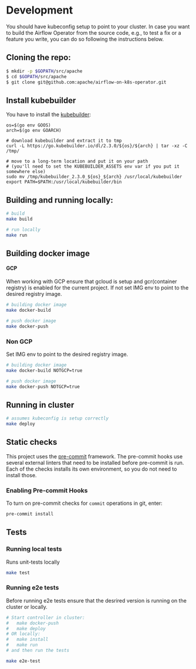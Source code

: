 <!--
 Licensed to the Apache Software Foundation (ASF) under one or more
 contributor license agreements.  See the NOTICE file distributed with
 this work for additional information regarding copyright ownership.
 The ASF licenses this file to You under the Apache License, Version 2.0
 (the "License"); you may not use this file except in compliance with
 the License.  You may obtain a copy of the License at

    http://www.apache.org/licenses/LICENSE-2.0

 Unless required by applicable law or agreed to in writing, software
 distributed under the License is distributed on an "AS IS" BASIS,
 WITHOUT WARRANTIES OR CONDITIONS OF ANY KIND, either express or implied.
 See the License for the specific language governing permissions and
 limitations under the License.
 -->

# Development
You should have kubeconfig setup to point to your cluster.
In case you want to build the Airflow Operator from the source code, e.g.,
to test a fix or a feature you write, you can do so following the instructions below.

## Cloning the repo:
```bash
$ mkdir -p $GOPATH/src/apache
$ cd $GOPATH/src/apache
$ git clone git@github.com:apache/airflow-on-k8s-operator.git
```

## Install kubebuilder
You have to install the [kubebuilder](https://book.kubebuilder.io/quick-start.html):
```shell script
os=$(go env GOOS)
arch=$(go env GOARCH)

# download kubebuilder and extract it to tmp
curl -L https://go.kubebuilder.io/dl/2.3.0/${os}/${arch} | tar -xz -C /tmp/

# move to a long-term location and put it on your path
# (you'll need to set the KUBEBUILDER_ASSETS env var if you put it somewhere else)
sudo mv /tmp/kubebuilder_2.3.0_${os}_${arch} /usr/local/kubebuilder
export PATH=$PATH:/usr/local/kubebuilder/bin
```


## Building and running locally:
```bash
# build
make build

# run locally
make run
```

## Building docker image
#### GCP
When working with GCP ensure that gcloud is setup and gcr(container registry) is enabled for the current project.
If not set IMG env to point to the desired registry image.
```bash
# building docker image
make docker-build

# push docker image
make docker-push
```


### Non GCP
Set IMG env to point to the desired registry image.
```bash
# building docker image
make docker-build NOTGCP=true

# push docker image
make docker-push NOTGCP=true
```
## Running in cluster
```bash
# assumes kubeconfig is setup correctly
make deploy
```

## Static checks
This project uses the [pre-commit](https://pre-commit.com) framework.
The pre-commit hooks use  several external linters that need to be installed
before pre-commit is run. Each of the checks installs its own environment,
so you do not need to install  those.

### Enabling Pre-commit Hooks

To turn on pre-commit checks for ``commit`` operations in git, enter:

```sh
pre-commit install
```

## Tests

### Running local tests
Runs unit-tests locally

```bash
make test
```

### Running e2e tests
Before running e2e tests ensure that the desrired version is running on the cluster or locally.

```bash
# Start controller in cluster:
#   make docker-push
#   make deploy
# OR locally:
#   make install
#   make run
# and then run the tests

make e2e-test
```
